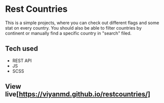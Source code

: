 # Rest Countries

This is a simple projects, where you can check out different flags and some stat on every country. You should also be able to filter countries by continent or manually find a specific country in "search" filed.

## Tech used

- REST API
- JS
- SCSS

## View live[https://viyanmd.github.io/restcountries/]


